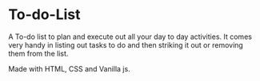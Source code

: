 # To-do-List
A To-do list to plan and execute out all your day to day activities. It comes very handy in listing out tasks to do and then striking it out or removing them from the list.


Made with HTML, CSS and Vanilla js.
